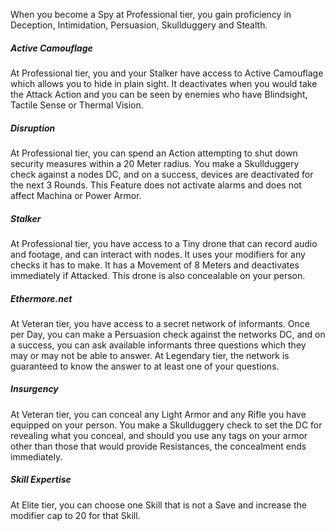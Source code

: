 
When you become a Spy at Professional tier, you gain proficiency in Deception, Intimidation, Persuasion, Skullduggery and Stealth.

##### **Active Camouflage**

At Professional tier, you and your Stalker have access to Active Camouflage which allows you to hide in plain sight. It deactivates when you would take the Attack Action and you can be seen by enemies who have Blindsight, Tactile Sense or Thermal Vision.

##### **Disruption**

At Professional tier, you can spend an Action attempting to shut down security measures within a 20 Meter radius. You make a Skullduggery check against a nodes DC, and on a success, devices are deactivated for the next 3 Rounds. This Feature does not activate alarms and does not affect Machina or Power Armor.

##### **Stalker**

At Professional tier, you have access to a Tiny drone that can record audio and footage, and can interact with nodes. It uses your modifiers for any checks it has to make. It has a Movement of 8 Meters and deactivates immediately if Attacked. This drone is also concealable on your person.

##### **Ethermore.net**

At Veteran tier, you have access to a secret network of informants. Once per Day, you can make a Persuasion check against the networks DC, and on a success, you can ask available informants three questions which they may or may not be able to answer. At Legendary tier, the network is guaranteed to know the answer to at least one of your questions.

##### **Insurgency**

At Veteran tier, you can conceal any Light Armor and any Rifle you have equipped on your person. You make a Skullduggery check to set the DC for revealing what you conceal, and should you use any tags on your armor other than those that would provide Resistances, the concealment ends immediately.

##### **Skill Expertise**

At Elite tier, you can choose one Skill that is not a Save and increase the modifier cap to 20 for that Skill.